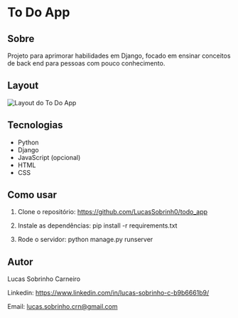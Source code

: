 # To Do App

## Sobre

Projeto para aprimorar habilidades em Django, focado em ensinar conceitos de back end para pessoas com pouco conhecimento.

## Layout

![Layout do To Do App](URL_da_imagem "Layout")

## Tecnologias

- Python
- Django
- JavaScript (opcional)
- HTML
- CSS

## Como usar

1. Clone o repositório:
https://github.com/LucasSobrinh0/todo_app

2. Instale as dependências:
pip install -r requirements.txt

3. Rode o servidor:
python manage.py runserver

## Autor

Lucas Sobrinho Carneiro

Linkedin: https://www.linkedin.com/in/lucas-sobrinho-c-b9b6661b9/

Email: lucas.sobrinho.crn@gmail.com
